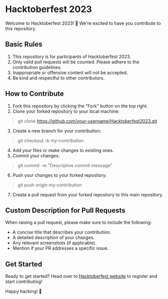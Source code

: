 # Hacktoberfest 2023

Welcome to Hacktoberfest 2023! 🎉 We're excited to have you contribute to this repository.

## Basic Rules

1. This repository is for participants of Hacktoberfest 2023.
2. Only valid pull requests will be counted. Please adhere to the contribution guidelines.
3. Inappropriate or offensive content will not be accepted.
4. Be kind and respectful to other contributors.

## How to Contribute

1. Fork this repository by clicking the "Fork" button on the top right.
2. Clone your forked repository to your local machine:

> git clone https://github.com/your-username/Hacktoberfest2023.git

 3. Create a new branch for your contribution:
 > git checkout -b my-contribution
4. Add your files or make changes to existing ones.
5. Commit your changes:

> git commit -m "Descriptive commit message"
6. Push your changes to your forked repository:
> git push origin my-contribution
7. Create a pull request from your forked repository to this main repository.

## Custom Description for Pull Requests

When raising a pull request, please make sure to include the following:

- A concise title that describes your contribution.
- A detailed description of your changes.
- Any relevant screenshots (if applicable).
- Mention if your PR addresses a specific issue.

## Get Started

Ready to get started? Head over to [Hacktoberfest website](https://hacktoberfest.digitalocean.com) to register and start contributing!

Happy hacking! 🚀
